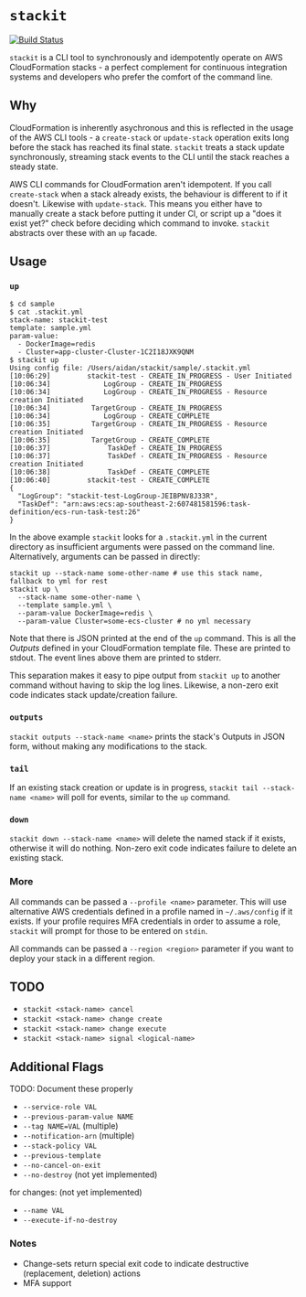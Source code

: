 # `stackit`

[![Build Status](https://travis-ci.org/glassechidna/stackit.svg?branch=master)](https://travis-ci.org/glassechidna/stackit)

`stackit` is a CLI tool to synchronously and idempotently operate on AWS
CloudFormation stacks - a perfect complement for continuous integration systems
and developers who prefer the comfort of the command line.

## Why

CloudFormation is inherently asychronous and this is reflected in the usage
of the AWS CLI tools - a `create-stack` or `update-stack` operation exits long
before the stack has reached its final state. `stackit` treats a stack update
synchronously, streaming stack events to the CLI until the stack reaches a
steady state.

AWS CLI commands for CloudFormation aren't idempotent. If you call `create-stack`
when a stack already exists, the behaviour is different to if it doesn't.
Likewise with `update-stack`. This means you either have to manually create a
stack before putting it under CI, or script up a "does it exist yet?" check
before deciding which command to invoke. `stackit` abstracts over these with
an `up` facade.

## Usage

### `up`

```
$ cd sample
$ cat .stackit.yml
stack-name: stackit-test
template: sample.yml
param-value:
  - DockerImage=redis
  - Cluster=app-cluster-Cluster-1C2I18JXK9QNM
$ stackit up
Using config file: /Users/aidan/stackit/sample/.stackit.yml
[10:06:29]         stackit-test - CREATE_IN_PROGRESS - User Initiated
[10:06:34]             LogGroup - CREATE_IN_PROGRESS
[10:06:34]             LogGroup - CREATE_IN_PROGRESS - Resource creation Initiated
[10:06:34]          TargetGroup - CREATE_IN_PROGRESS
[10:06:34]             LogGroup - CREATE_COMPLETE
[10:06:35]          TargetGroup - CREATE_IN_PROGRESS - Resource creation Initiated
[10:06:35]          TargetGroup - CREATE_COMPLETE
[10:06:37]              TaskDef - CREATE_IN_PROGRESS
[10:06:37]              TaskDef - CREATE_IN_PROGRESS - Resource creation Initiated
[10:06:38]              TaskDef - CREATE_COMPLETE
[10:06:40]         stackit-test - CREATE_COMPLETE
{
  "LogGroup": "stackit-test-LogGroup-JEIBPNV8J33R",
  "TaskDef": "arn:aws:ecs:ap-southeast-2:607481581596:task-definition/ecs-run-task-test:26"
}
```

In the above example `stackit` looks for a `.stackit.yml` in the current directory
as insufficient arguments were passed on the command line. Alternatively, arguments
can be passed in directly:

```
stackit up --stack-name some-other-name # use this stack name, fallback to yml for rest
stackit up \
  --stack-name some-other-name \
  --template sample.yml \
  --param-value DockerImage=redis \
  --param-value Cluster=some-ecs-cluster # no yml necessary
```

Note that there is JSON printed at the end of the `up` command. This is all the
_Outputs_ defined in your CloudFormation template file. These are printed to
stdout. The event lines above them are printed to stderr.

This separation makes it easy to pipe output from `stackit up` to another
command without having to skip the log lines. Likewise, a non-zero exit code
indicates stack update/creation failure.

### `outputs`

`stackit outputs --stack-name <name>` prints the stack's Outputs in JSON form,
without making any modifications to the stack.

### `tail`

If an existing stack creation or update is in progress, `stackit tail --stack-name <name>`
will poll for events, similar to the `up` command.

### `down`

`stackit down --stack-name <name>` will delete the named stack if it exists,
otherwise it will do nothing. Non-zero exit code indicates failure to delete
an existing stack.

### More

All commands can be passed a `--profile <name>` parameter. This will use alternative
AWS credentials defined in a profile named in `~/.aws/config` if it exists. If your
profile requires MFA credentials in order to assume a role, `stackit` will prompt
for those to be entered on `stdin`.

All commands can be passed a `--region <region>` parameter if you want to deploy
your stack in a different region.

## TODO

* `stackit <stack-name> cancel`
* `stackit <stack-name> change create`
* `stackit <stack-name> change execute`
* `stackit <stack-name> signal <logical-name>`

## Additional Flags

TODO: Document these properly

* `--service-role VAL`
* `--previous-param-value NAME`
* `--tag NAME=VAL` (multiple)
* `--notification-arn` (multiple)
* `--stack-policy VAL`
* `--previous-template`
* `--no-cancel-on-exit`
* `--no-destroy` (not yet implemented)

for changes: (not yet implemented)
* `--name VAL`
* `--execute-if-no-destroy`

### Notes

* Change-sets return special exit code to indicate destructive (replacement,
  deletion) actions
* MFA support
